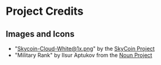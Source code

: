 # Project Credits

## Images and Icons
- "Skycoin-Cloud-White@1x.png" by the [SkyCoin Project](https://skycoin.net)
- "Military Rank" by Ilsur Aptukov from the [Noun Project](https://thenounproject.com/term/military-rank/19966) 
